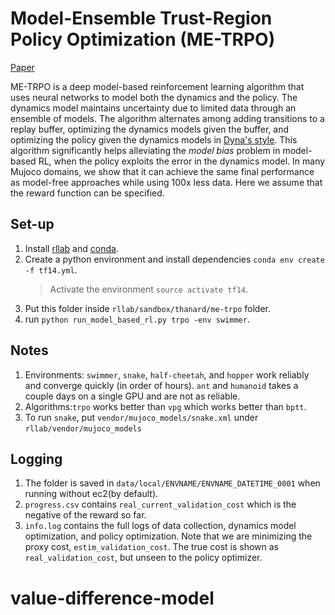 # Model-Ensemble Trust-Region Policy Optimization (ME-TRPO)
[Paper](https://arxiv.org/abs/1802.10592)

ME-TRPO is a deep model-based reinforcement learning algorithm that uses neural networks to model both the dynamics and the policy. The dynamics model maintains uncertainty due to limited data through an ensemble of models. The algorithm alternates among adding transitions to a replay buffer, optimizing the dynamics models given the buffer, and optimizing the policy given the dynamics models in [Dyna's style](https://dl.acm.org/citation.cfm?id=122377). This algorithm significantly helps alleviating the *model bias* problem in model-based RL, when the policy exploits the error in the dynamics model. In many Mujoco domains, we show that it can achieve the same final performance as model-free approaches while using 100x less data. Here we assume that the reward function can be specified.

## Set-up
1) Install [rllab](https://github.com/rll/rllab) and [conda](https://conda.io/docs/user-guide/install/index.html).
2) Create a python environment and install dependencies `conda env create -f tf14.yml`.
   > Activate the environment `source activate tf14`.
3) Put this folder inside `rllab/sandbox/thanard/me-trpo` folder.
4) run `python run_model_based_rl.py trpo -env swimmer`.

## Notes
1) Environments: `swimmer`, `snake`, `half-cheetah`, and `hopper` work reliably and converge quickly (in order of hours). `ant` and `humanoid` takes a couple days on a single GPU and are not as reliable.
2) Algorithms:`trpo` works better than `vpg` which works better than `bptt`.
3) To run `snake`, put `vendor/mujoco_models/snake.xml` under `rllab/vendor/mujoco_models`

## Logging
1) The folder is saved in `data/local/ENVNAME/ENVNAME_DATETIME_0001` when running without ec2(by default).
2) `progress.csv` contains `real_current_validation_cost` which is the negative of the reward so far.
3) `info.log` contains the full logs of data collection, dynamics model optimization, and policy optimization. Note that we are minimizing the proxy cost, `estim_validation_cost`. The true cost is shown as `real_validation_cost`, but unseen to the policy optimizer.
# value-difference-model
